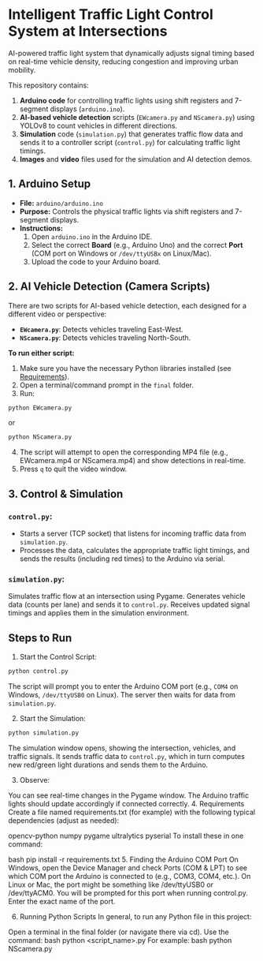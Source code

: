 # Intelligent Traffic Light Control System at Intersections
AI-powered traffic light system that dynamically adjusts signal timing based on real-time vehicle density, reducing congestion and improving urban mobility.

This repository contains:
1. **Arduino code** for controlling traffic lights using shift registers and 7-segment displays (`arduino.ino`).
2. **AI-based vehicle detection** scripts (`EWcamera.py` and `NScamera.py`) using YOLOv8 to count vehicles in different directions.
3. **Simulation** code (`simulation.py`) that generates traffic flow data and sends it to a controller script (`control.py`) for calculating traffic light timings.
4. **Images** and **video** files used for the simulation and AI detection demos.

## 1. Arduino Setup
- **File:** `arduino/arduino.ino`  
- **Purpose:** Controls the physical traffic lights via shift registers and 7-segment displays.  
- **Instructions:**
  1. Open `arduino.ino` in the Arduino IDE.
  2. Select the correct **Board** (e.g., Arduino Uno) and the correct **Port** (COM port on Windows or `/dev/ttyUSBx` on Linux/Mac).
  3. Upload the code to your Arduino board.

## 2. AI Vehicle Detection (Camera Scripts)
There are two scripts for AI-based vehicle detection, each designed for a different video or perspective:
- **`EWcamera.py`**: Detects vehicles traveling East-West.  
- **`NScamera.py`**: Detects vehicles traveling North-South.

**To run either script:**
1. Make sure you have the necessary Python libraries installed (see [Requirements](#requirements)).
2. Open a terminal/command prompt in the `final` folder.
3. Run:
```bash
python EWcamera.py
```
or
```bash
python NScamera.py
```
4. The script will attempt to open the corresponding MP4 file (e.g., EWcamera.mp4 or NScamera.mp4) and show detections in real-time.
5. Press `q` to quit the video window.

## 3. Control & Simulation
### `control.py`:
- Starts a server (TCP socket) that listens for incoming traffic data from `simulation.py`.
- Processes the data, calculates the appropriate traffic light timings, and sends the results (including red times) to the Arduino via serial.

### `simulation.py`:
Simulates traffic flow at an intersection using Pygame.
Generates vehicle data (counts per lane) and sends it to `control.py`.
Receives updated signal timings and applies them in the simulation environment.

## Steps to Run
1. Start the Control Script:
  ```bash
  python control.py
  ```
The script will prompt you to enter the Arduino COM port (e.g., `COM4` on Windows, `/dev/ttyUSB0` on Linux).
The server then waits for data from `simulation.py`.

2. Start the Simulation:
  ```bash
  python simulation.py
  ```
The simulation window opens, showing the intersection, vehicles, and traffic signals.
It sends traffic data to `control.py`, which in turn computes new red/green light durations and sends them to the Arduino.

3. Observe:

You can see real-time changes in the Pygame window.
The Arduino traffic lights should update accordingly if connected correctly.
4. Requirements
Create a file named requirements.txt (for example) with the following typical dependencies (adjust as needed):

opencv-python
numpy
pygame
ultralytics
pyserial
To install these in one command:

bash
pip install -r requirements.txt
5. Finding the Arduino COM Port
On Windows, open the Device Manager and check Ports (COM & LPT) to see which COM port the Arduino is connected to (e.g., COM3, COM4, etc.).
On Linux or Mac, the port might be something like /dev/ttyUSB0 or /dev/ttyACM0.
You will be prompted for this port when running control.py. Enter the exact name of the port.

6. Running Python Scripts
In general, to run any Python file in this project:

Open a terminal in the final folder (or navigate there via cd).
Use the command:
bash
python <script_name>.py
For example:
bash
python NScamera.py

